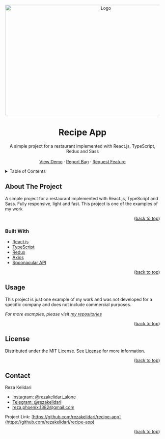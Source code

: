 <div id="top"></div>

<!-- PROJECT LOGO -->
<br />
<div align="center">
  <a href="https://github.com/rezakelidari/recipe-app">
    <img src="https://user-images.githubusercontent.com/62962597/159514383-e8026800-2fb6-41c0-bafe-93b363a2c215.png" alt="Logo" width="640" height="360">
  </a>

<h1 align="center">Recipe App</h1>
  <p align="center">
    A simple project for a restaurant implemented with React.js, TypeScript, Redux and Sass
    <br />
    <br />
    <a href="https://recipe-app-kappa-lac.vercel.app/">View Demo</a>
    ·
    <a href="https://github.com/rezakelidari/recipe-app/issues">Report Bug</a>
    ·
    <a href="https://github.com/rezakelidari/recipe-app/issues">Request Feature</a>
  </p>
</div>

<!-- TABLE OF CONTENTS -->
<details>
  <summary>Table of Contents</summary>
  <ol>
    <li>
      <a href="#about-the-project">About The Project</a>
      <ul>
        <li><a href="#built-with">Built With</a></li>
      </ul>
    </li>
    <li><a href="#usage">Usage</a></li>
    <li><a href="#license">License</a></li>
    <li><a href="#contact">Contact</a></li>
  </ol>
</details>

<!-- ABOUT THE PROJECT -->

## About The Project

A simple project for a restaurant implemented with React.js, TypeScript and Sass. Fully responsive, light and fast. This project is one of the examples of my work

<p align="right">(<a href="#top">back to top</a>)</p>

### Built With

- [React.js](https://reactjs.org/)
- [TypeScript](https://www.typescriptlang.org/)
- [Redux](https://redux.js.org/)
- [Axios](https://axios-http.com/)
- [Spoonacular API](https://spoonacular.com/food-api)

<p align="right">(<a href="#top">back to top</a>)</p>

<!-- USAGE EXAMPLES -->

## Usage

This project is just one example of my work and was not developed for a specific company and does not include commercial purposes.

_For more examples, please visit [my repositories](https://github.com/rezakelidari?tab=repositories)_

<p align="right">(<a href="#top">back to top</a>)</p>

<!-- LICENSE -->

## License

Distributed under the MIT License. See [License](./LICENSE) for more information.

<p align="right">(<a href="#top">back to top</a>)</p>

<!-- CONTACT -->

## Contact

Reza Kelidari

- [Instagram: @rezakelidari_alone](https://www.instagram.com/rezakelidari_alone/)
- [Telegram: @rezakelidari](https://t.me/rezakelidari/)
- [reza.phoenix.1382@gmail.com](mailto:reza.phoenix.1382@gmail.com)

Project Link: [https://github.com/rezakelidari/recipe-app](https://github.com/rezakelidari/recipe-app)

<p align="right">(<a href="#top">back to top</a>)</p>
